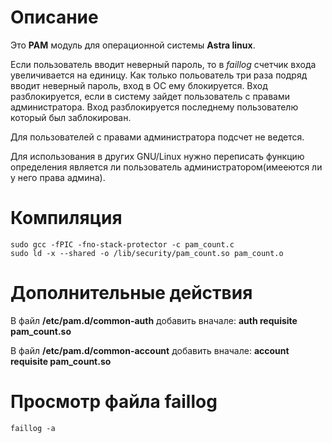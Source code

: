 # Описание
Это **PAM** модуль для операционной системы **Astra linux**.

Если пользователь вводит неверный пароль, то в *faillog*
счетчик входа увеличивается на единицу. Как только польователь
три раза подряд вводит неверный пароль, вход в ОС ему блокируется.
Вход разблокируется, если в систему зайдет пользователь
с правами администратора. Вход разблокируется последнему
пользователю который был заблокирован.

Для пользователей с правами администратора подсчет не ведется.

Для использования в других GNU/Linux нужно переписать функцию
определения является ли пользователь администратором(имееются ли у него права админа).

# Компиляция
    sudo gcc -fPIC -fno-stack-protector -c pam_count.c
    sudo ld -x --shared -o /lib/security/pam_count.so pam_count.o

# Дополнительные действия
В файл **/etc/pam.d/common-auth** добавить вначале: **auth requisite  pam_count.so**

В файл **/etc/pam.d/common-account** добавить вначале: **account requisite pam_count.so**

# Просмотр файла faillog
    faillog -a 
